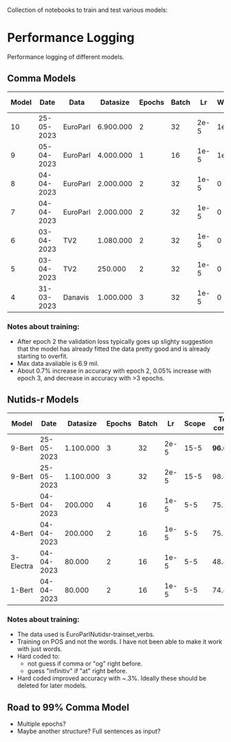 Collection of notebooks to train and test various models:

# Performance Logging
Performance logging of different models.
## Comma Models
Model | Date | Data | Datasize | Epochs | Batch | Lr | WDecay | Scope | Test accuracy | Test F1 
--- | --- | --- | --- | --- | --- | --- | --- | --- | --- | ---
10 | 25-05-2023 | EuroParl | 6.900.000 | 2 | 32 | 2e-5 | 1e-2 | 15-10 | **98.99%** | Unknown
9 | 05-04-2023 | EuroParl | 4.000.000 | 1 | 16 | 1e-5 | 1e-4 | 5-5 | 98.09% | **0.931**
8 | 04-04-2023 | EuroParl | 2.000.000 | 2 | 32 | 1e-5 | 0 | 10-10 | 97.41% | 0.905
7 | 04-04-2023 | EuroParl | 2.000.000 | 2 | 32 | 1e-5 | 0 | 5-5 | 97.64% | 0.915
6 | 03-04-2023 | TV2 | 1.080.000 | 2 | 32 | 1e-5 | 0 | 3-3 | 97,43% | x
5 | 03-04-2023 | TV2 | 250.000 | 2 | 32 | 1e-5 | 0 | 3-3 | 96,69% | x
4 | 31-03-2023 | Danavis | 1.000.000 | 3 | 32 | 1e-5 | 0 | 3-3 | 94.19% | 0.83

### Notes about training:
- After epoch 2 the validation loss typically goes up slighty suggestion that the model has already fitted the data pretty good and is already starting to overfit.
- Max data avaliable is 6.9 mil.
- About 0.7% increase in accuracy with epoch 2, 0.05% increase with epoch 3, and decrease in accuracy with >3 epochs.

## Nutids-r Models
Model | Date | Datasize | Epochs | Batch | Lr | Scope | Test correct | Test wrong | Test F1 | Cutoff
--- | --- | --- | --- | --- | --- | --- | --- | --- | --- | ---
9-Bert | 25-05-2023 | 1.100.000 | 3 | 32 | 2e-5 | 15-5 | **96.62%** | 00.46% | **0.990** | 0.95
9-Bert | 25-05-2023 | 1.100.000 | 3 | 32 | 2e-5 | 15-5 | 98.87% | 01.13% | **0.990** | 0
5-Bert | 04-04-2023 | 200.000 | 4 | 16 | 1e-5 | 5-5 | 75.53% | 02.66% | Unknown | 0.95
4-Bert | 04-04-2023 | 200.000 | 2 | 16 | 1e-5 | 5-5 | 75.53% | 02.66% | Unknown | 0.95
3-Electra | 04-04-2023 | 80.000 | 2 | 16 | 1e-5 | 5-5 | 48.4% | **0%** | Unknown | 0.95
1-Bert | 04-04-2023 | 80.000 | 2 | 16 | 1e-5 | 5-5 | 74.47% | 02.66% | Unknown | 0.95

### Notes about training:
- The data used is EuroParlNutidsr-trainset_verbs.
- Training on POS and not the words. I have not been able to make it work with just words.
- Hard coded to:
  - not guess if comma or "og" right before.
  - guess "infinitiv" if "at" right before.
- Hard coded improved accuracy with ~.3%. Ideally these should be deleted for later models.

## Road to 99% Comma Model
- Multiple epochs?
- Maybe another structure? Full sentences as input?
